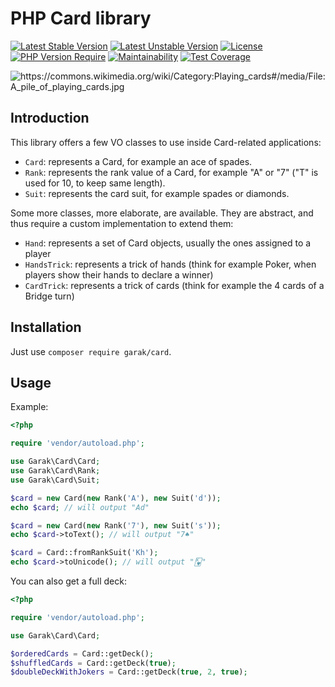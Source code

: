 # PHP Card library

[![Latest Stable Version](http://poser.pugx.org/garak/card/v)](https://packagist.org/packages/garak/card)
[![Latest Unstable Version](http://poser.pugx.org/garak/card/v/unstable)](https://packagist.org/packages/garak/card)
[![License](http://poser.pugx.org/garak/card/license)](https://packagist.org/packages/garak/card)
[![PHP Version Require](http://poser.pugx.org/garak/card/require/php)](https://packagist.org/packages/garak/card)
[![Maintainability](https://api.codeclimate.com/v1/badges/28c8c9ee8607b93c4727/maintainability)](https://codeclimate.com/github/garak/card/maintainability)
[![Test Coverage](https://api.codeclimate.com/v1/badges/28c8c9ee8607b93c4727/test_coverage)](https://codeclimate.com/github/garak/card/test_coverage)

<img src="https://user-images.githubusercontent.com/179866/114412093-10e4a700-9bad-11eb-80cf-46e007ff6bde.jpg" alt="https://commons.wikimedia.org/wiki/Category:Playing_cards#/media/File:A_pile_of_playing_cards.jpg">

## Introduction

This library offers a few VO classes to use inside Card-related applications:

* `Card`: represents a Card, for example an ace of spades.
* `Rank`: represents the rank value of a Card, for example "A" or "7" ("T" is used for 10, to keep same length).
* `Suit`: represents the card suit, for example spades or diamonds.

Some more classes, more elaborate, are available. They are abstract, and thus require a custom implementation to extend them:

* `Hand`: represents a set of Card objects, usually the ones assigned to a player
* `HandsTrick`: represents a trick of hands (think for example Poker, when players show their hands to declare a winner)
* `CardTrick`: represents a trick of cards (think for example the 4 cards of a Bridge turn)

## Installation

Just use `composer require garak/card`.

## Usage

Example:

```php
<?php

require 'vendor/autoload.php';

use Garak\Card\Card;
use Garak\Card\Rank;
use Garak\Card\Suit;

$card = new Card(new Rank('A'), new Suit('d'));
echo $card; // will output "Ad"

$card = new Card(new Rank('7'), new Suit('s'));
echo $card->toText(); // will output "7♠"

$card = Card::fromRankSuit('Kh');
echo $card->toUnicode(); // will output "🂾"
```

You can also get a full deck:

```php
<?php

require 'vendor/autoload.php';

use Garak\Card\Card;

$orderedCards = Card::getDeck();
$shuffledCards = Card::getDeck(true);
$doubleDeckWithJokers = Card::getDeck(true, 2, true);
```
